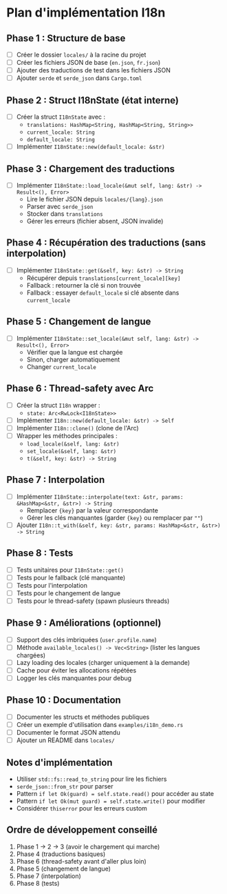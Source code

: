 # Plan d'implémentation I18n

## Phase 1 : Structure de base
- [ ] Créer le dossier `locales/` à la racine du projet
- [ ] Créer les fichiers JSON de base (`en.json`, `fr.json`)
- [ ] Ajouter des traductions de test dans les fichiers JSON
- [ ] Ajouter `serde` et `serde_json` dans `Cargo.toml`

## Phase 2 : Struct I18nState (état interne)
- [ ] Créer la struct `I18nState` avec :
  - `translations: HashMap<String, HashMap<String, String>>`
  - `current_locale: String`
  - `default_locale: String`
- [ ] Implémenter `I18nState::new(default_locale: &str)`

## Phase 3 : Chargement des traductions
- [ ] Implémenter `I18nState::load_locale(&mut self, lang: &str) -> Result<(), Error>`
  - Lire le fichier JSON depuis `locales/{lang}.json`
  - Parser avec `serde_json`
  - Stocker dans `translations`
  - Gérer les erreurs (fichier absent, JSON invalide)

## Phase 4 : Récupération des traductions (sans interpolation)
- [ ] Implémenter `I18nState::get(&self, key: &str) -> String`
  - Récupérer depuis `translations[current_locale][key]`
  - Fallback : retourner la clé si non trouvée
  - Fallback : essayer `default_locale` si clé absente dans `current_locale`

## Phase 5 : Changement de langue
- [ ] Implémenter `I18nState::set_locale(&mut self, lang: &str) -> Result<(), Error>`
  - Vérifier que la langue est chargée
  - Sinon, charger automatiquement
  - Changer `current_locale`

## Phase 6 : Thread-safety avec Arc<RwLock>
- [ ] Créer la struct `I18n` wrapper :
  - `state: Arc<RwLock<I18nState>>`
- [ ] Implémenter `I18n::new(default_locale: &str) -> Self`
- [ ] Implémenter `I18n::clone()` (clone de l'Arc)
- [ ] Wrapper les méthodes principales :
  - `load_locale(&self, lang: &str)`
  - `set_locale(&self, lang: &str)`
  - `t(&self, key: &str) -> String`

## Phase 7 : Interpolation
- [ ] Implémenter `I18nState::interpolate(text: &str, params: &HashMap<&str, &str>) -> String`
  - Remplacer `{key}` par la valeur correspondante
  - Gérer les clés manquantes (garder `{key}` ou remplacer par `""`)
- [ ] Ajouter `I18n::t_with(&self, key: &str, params: HashMap<&str, &str>) -> String`

## Phase 8 : Tests
- [ ] Tests unitaires pour `I18nState::get()`
- [ ] Tests pour le fallback (clé manquante)
- [ ] Tests pour l'interpolation
- [ ] Tests pour le changement de langue
- [ ] Tests pour le thread-safety (spawn plusieurs threads)

## Phase 9 : Améliorations (optionnel)
- [ ] Support des clés imbriquées (`user.profile.name`)
- [ ] Méthode `available_locales() -> Vec<String>` (lister les langues chargées)
- [ ] Lazy loading des locales (charger uniquement à la demande)
- [ ] Cache pour éviter les allocations répétées
- [ ] Logger les clés manquantes pour debug

## Phase 10 : Documentation
- [ ] Documenter les structs et méthodes publiques
- [ ] Créer un exemple d'utilisation dans `examples/i18n_demo.rs`
- [ ] Documenter le format JSON attendu
- [ ] Ajouter un README dans `locales/`

## Notes d'implémentation
- Utiliser `std::fs::read_to_string` pour lire les fichiers
- `serde_json::from_str` pour parser
- Pattern `if let Ok(guard) = self.state.read()` pour accéder au state
- Pattern `if let Ok(mut guard) = self.state.write()` pour modifier
- Considérer `thiserror` pour les erreurs custom

## Ordre de développement conseillé
1. Phase 1 → 2 → 3 (avoir le chargement qui marche)
2. Phase 4 (traductions basiques)
3. Phase 6 (thread-safety avant d'aller plus loin)
4. Phase 5 (changement de langue)
5. Phase 7 (interpolation)
6. Phase 8 (tests)